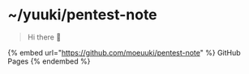 # \~/yuuki/pentest-note

> Hi there 👋

{% embed url="https://github.com/moeuuki/pentest-note" %}
GitHub Pages
{% endembed %}
